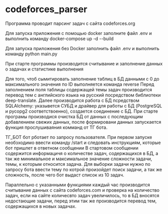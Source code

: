 # codeforces_parser

Программа проводит парсинг задач с сайта codeforces.org

Для запуска приложения с помощью docker заполните файл .env и выполнить команду docker-compose up -d --build

Для запуска приложения без Docker заполнить файл .env и выполнить команду python main.py

При старте программы производится считывание и заполнение данных о задачах и статистике выполнения

Для того, чтоб сымитировать заполнение таблиц в БД данными с 0 до максимального значения по ID выполняется команда reverse
Перед заполнением поля таблицы содержащей темы задач производится перевод тем с английского языка на русский посредством библиотеки deep-translate.
Далее производится работа с БД псредством SQLAlchemy: указывется СУБД и драйвер для работы с БД (PostgreSQL и pycopg2 соответствоенно), создается соединение с БД.
При старте програмы производися очистка БД от данных с последующим добавлением свежих данных, 
  после формировани данных запускается функция прослушиваяния комманд от ТГ бота.

ТГ_БОТ
бот рботает по запросу пользователя.
При первом запуске необзходимо ввести команду /start и следовать инструкциям, которые бот пришлет в ответном сообщении
В стартовом сообщении содержится информацичя о количестве задач, содержащихся в БД, а так же минимальное и максимальное значение сложности задачи, темы, к которым относится задача.
Для выборки задачи нужно по запросу бота ввести тему по котрой произойдет поиск задачи, а так же сложность, после чего бот выдаст список из 10 задач.

Параллельно с указанными функциями каждый час производится считывание данных с сайта codeforces.com и проверка на количество задач, если на сайте количесвто задач увеличилось, то 
в БД вносятся недостающие задачи, перед этим так же производится перевод тем, содержащихся в новых задачах. 
